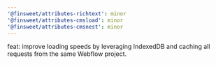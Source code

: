 ```yaml
---
'@finsweet/attributes-richtext': minor
'@finsweet/attributes-cmsload': minor
'@finsweet/attributes-cmsnest': minor
---
```


feat: improve loading speeds by leveraging IndexedDB and caching all requests from the same Webflow project.
